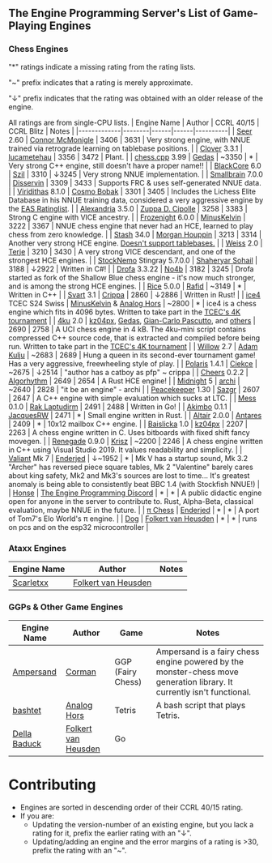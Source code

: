 ## The Engine Programming Server's List of Game-Playing Engines
### Chess Engines

"*" ratings indicate a missing rating from the rating lists.

"~" prefix indicates that a rating is merely approximate.

"↓" prefix indicates that the rating was obtained with an older release of the engine.

All ratings are from single-CPU lists.
| Engine Name | Author | CCRL 40/15 | CCRL Blitz | Notes |
|-------------|--------|------|------|----------|
| [Seer](https://github.com/connormcmonigle/seer-nnue) 2.60 | [Connor McMonigle](https://github.com/connormcmonigle) | 3406 | 3631 | Very strong engine, with NNUE trained via retrograde learning on tablebase positions. |
| [Clover](https://github.com/lucametehau/CloverEngine) 3.3.1 | [lucametehau](https://github.com/lucametehau) | 3356 | 3472 | Plant. |
| [chess.cpp](https://github.com/GediminasMasaitis/chess-dot-cpp) 3.99 | [Gedas](https://github.com/GediminasMasaitis) | ~3350 | * | Very strong C++ engine, still doesn't have a proper name!! |
| [BlackCore](https://github.com/SzilBalazs/BlackCore) 6.0 | [Szil](https://github.com/SzilBalazs) | 3310 | ↓3245 | Very strong NNUE implementation. |
| [Smallbrain](https://github.com/Disservin/Smallbrain) 7.0.0 | [Disservin](https://github.com/Disservin) | 3309 | 3433 | Supports FRC & uses self-generated NNUE data. |
| [Viridithas](https://github.com/cosmobobak/viridithas) 8.1.0 | [Cosmo Bobak](https://github.com/cosmobobak) | 3301 | 3405 | Includes the Lichess Elite Database in his NNUE training data, considered a very aggressive engine by the [EAS Ratinglist](https://www.sp-cc.de/eas-ratinglist.html). |
| [Alexandria](https://github.com/PGG106/Alexandria) 3.5.0 | [Zuppa D. Cipolle](https://github.com/PGG106) | 3258 | 3383 | Strong C engine with VICE ancestry. |
| [Frozenight](https://github.com/MinusKelvin/frozenight) 6.0.0 | [MinusKelvin](https://github.com/MinusKelvin) | 3222 | 3367 | NNUE chess engine that never had an HCE, learned to play chess from zero knowledge. |
| [Stash](https://gitlab.com/mhouppin/stash-bot) 34.0 | [Morgan Houppin](https://gitlab.com/mhouppin) | 3213 | 3314 | Another very strong HCE engine. [Doesn't support tablebases.](http://talkchess.com/forum3/viewtopic.php?f=2&t=76927#p888045) |
| [Weiss](https://github.com/TerjeKir/weiss) 2.0 | [Terje](https://github.com/TerjeKir) | 3210 | 3430 | A very strong VICE descendant, and one of the strongest HCE engines. |
| [StockNemo](https://github.com/TheBlackPlague/StockNemo) Stingray 5.7.0.0 | [Shaheryar Sohail](https://github.com/TheBlackPlague) | 3188 | ↓2922 | Written in C#! |
| [Drofa](https://github.com/justNo4b/Drofa) 3.3.22 | [No4b](https://github.com/justNo4b) | 3182 | 3245 | Drofa started as fork of the Shallow Blue chess engine - it's now much stronger, and is among the strong HCE engines. |
| [Rice](https://github.com/rafid-dev/rice) 5.0.0 | [Rafid](https://github.com/rafid-dev) | ~3149 | * | Written in C++ |
| [Svart](https://github.com/crippa1337/svart) 3.1 | [Crippa](https://github.com/crippa1337) | 2860 | ↓2886 | Written in Rust! |
| [ice4](https://github.com/MinusKelvin/ice4) TCEC S24 Swiss | [MinusKelvin](https://github.com/MinusKelvin) & [Analog Hors](https://github.com/analog-hors) | ~2800 | * | ice4 is a chess engine which fits in 4096 bytes. Written to take part in the [TCEC's 4K tournament](https://wiki.chessdom.org/TCEC_4k_Rules) |
| [4ku](https://github.com/kz04px/4ku) 2.0 | [kz04px](https://github.com/kz04px), [Gedas](https://github.com/GediminasMasaitis), [Gian-Carlo Pascutto](https://github.com/gcp), and [others](https://github.com/kz04px/4ku/graphs/contributors) | 2690 | 2758 | A UCI chess engine in 4 kB. The 4ku-mini script contains compressed C++ source code, that is extracted and compiled before being run. Written to take part in the [TCEC's 4K tournament](https://wiki.chessdom.org/TCEC_4k_Rules) |
| [Willow](https://github.com/Adam-Kulju/Willow) 2.7 | [Adam Kulju](https://github.com/Adam-Kulju) | ~2683 | 2689 | Hung a queen in its second-ever tournament game! Has a very aggressive, freewheeling style of play. |
| [Polaris](https://github.com/Ciekce/Polaris) 1.4.1 | [Ciekce](https://github.com/Ciekce) | ~2675 | ↓2514 | "author has a catboy as pfp" ~ crippa |
| [Cheers](https://github.com/Algorhythm-sxv/Cheers) 0.2.2 | [Algorhythm](https://github.com/Algorhythm-sxv) | 2649 | 2654 | A Rust HCE engine! |
| [Midnight](https://github.com/archishou/MidnightChessEngine) 5 | [archi](https://github.com/archishou) | ~2640 | 2828 | "it be an engine" - archi |
| [Peacekeeper](https://github.com/Sazgr/peacekeeper) 1.30 | [Sazgr](https://github.com/Sazgr) | 2607 | 2647 | A C++ engine with simple evaluation which sucks at LTC. |
| [Mess](https://github.com/raklaptudirm/mess) 0.1.0 | [Rak Laptudirm](https://github.com/raklaptudirm) | 2491 | 2488 | Written in Go! |
| [Akimbo](https://github.com/JacquesRW/akimbo) 0.1.1 | [JacquesRW](https://github.com/JacquesRW/akimbo) | 2471 | * | Small engine written in Rust. |
| [Altair](https://github.com/Alex2262/AltairChessEngine) 2.0.0 | [Antares](https://github.com/Alex2262) | 2409 | * | 10x12 mailbox C++ engine. |
| [Baislicka](https://github.com/kz04px/Baislicka) 1.0 | [kz04px](https://github.com/kz04px) | 2207 | 2263 | A chess engine written in C. Uses bitboards with fixed shift fancy movegen. |
| [Renegade](https://github.com/pkrisz99/Renegade) 0.9.0 | [Krisz](https://github.com/pkrisz99) | ~2200 | 2246 | A chess engine written in C++ using Visual Studio 2019. It values readability and simplicity. |
| [Valiant](https://www.dropbox.com/sh/tfiwhx900g4ni42/AABEm29llAn1MaG8D6yW8ZO7a?dl=0) Mk 7 | [Enderjed](https://www.youtube.com/channel/UC1lxAkP5jGVBUIWdz3WIhSg) | ↓~1952 | * | Mk V has a startup sound, Mk 3.2 "Archer" has reversed piece square tables, Mk 2 "Valentine" barely cares about king safety, Mk2 and Mk3's sources are lost to time... It's greatest anomaly is being able to consistently beat BBC 1.4 (with Stockfish NNUE!) |
| [Honse](https://github.com/EngineProgramming/honse) | [The Engine Programming Discord](https://discord.com/invite/YctB2p4) | * | * | A public didactic engine open for anyone in the server to contribute to. Rust, Alpha-Beta, classical evaluation, maybe NNUE in the future. |
| [π Chess](https://www.dropbox.com/sh/tfiwhx900g4ni42/AAC5FPUjZZi1fr8TW-PEE52ja/%CF%80%20Chess.zip?dl=0) | [Enderjed](https://www.youtube.com/channel/UC1lxAkP5jGVBUIWdz3WIhSg) | * | * | A port of Tom7's Elo World's π engine. |
| [Dog](https://github.com/folkertvanheusden/dog) | [Folkert van Heusden](https://vanheusden.com/) | * | * | runs on pcs and on the esp32 microcontroller |
### Ataxx Engines
| Engine Name | Author | Notes |
|-------------|--------|-----------|
| [Scarletxx](https://github.com/folkertvanheusden/Scarletxx) | [Folkert van Heusden](https://vanheusden.com/) | |
### GGPs & Other Game Engines
| Engine Name | Author | Game | Notes |
|-------------|--------|------|----------|
| [Ampersand](https://github.com/chesstastic-org/Ampersand) | [Corman](https://github.com/Cormanz/) | GGP (Fairy Chess) | Ampersand is a fairy chess engine powered by the monster-chess move generation library. It currently isn't functional. |
| [bashtet](https://github.com/analog-hors/bashtet) | [Analog Hors](https://github.com/analog-hors) | Tetris | A bash script that plays Tetris. |
| [Della Baduck](https://github.com/folkertvanheusden/dellabaduck) | [Folkert van Heusden](https://vanheusden.com/) | Go | |

# Contributing
* Engines are sorted in descending order of their CCRL 40/15 rating.
* If you are:
    * Updating the version-number of an existing engine, but you lack a rating for it, prefix the earlier rating with an "↓".
    * Updating/adding an engine and the error margins of a rating is >30, prefix the rating with an "~".
